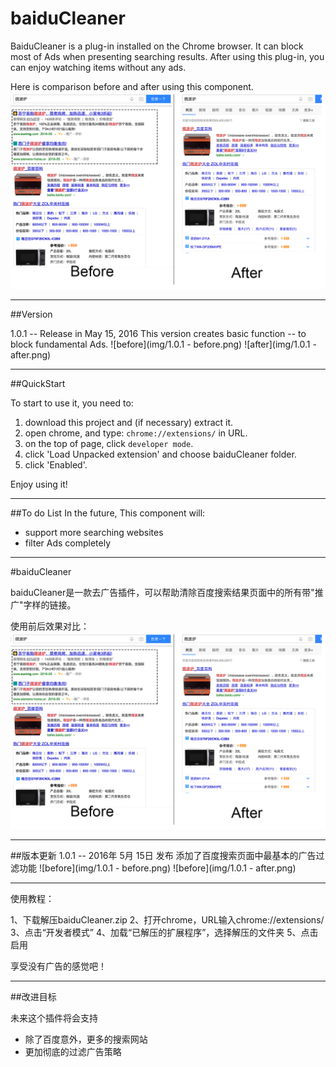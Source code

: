 # baiduCleaner

BaiduCleaner is a plug-in installed on the Chrome browser. It can block most of Ads when presenting searching results. After using this plug-in, you can enjoy watching items without any ads.

Here is comparison before and after using this component.
![comparison](img/comparison.png)

---

##Version

1.0.1 -- Release in May 15, 2016
This version creates basic function -- to block fundamental Ads.
![before](img/1.0.1 - before.png)
![after](img/1.0.1 - after.png)

---

##QuickStart

To start to use it, you need to:

1. download this project and (if necessary) extract it.
2. open chrome, and type: `chrome://extensions/` in URL.
3. on the top of page, click `developer mode`.
4. click 'Load Unpacked extension' and choose baiduCleaner folder.
5. click 'Enabled'.

Enjoy using it!

---

##To do List
In the future, This component will:
* support more searching websites
* filter Ads completely

---

#baiduCleaner

baiduCleaner是一款去广告插件，可以帮助清除百度搜索结果页面中的所有带"推广"字样的链接。

使用前后效果对比：
![comparison](img/comparison.png)

---

##版本更新
1.0.1 -- 2016年 5月 15日 发布
添加了百度搜索页面中最基本的广告过滤功能
![before](img/1.0.1 - before.png)
![before](img/1.0.1 - after.png)


---
使用教程：

1、下载解压baiduCleaner.zip
2、打开chrome，URL输入chrome://extensions/
3、点击“开发者模式”
4、加载“已解压的扩展程序”，选择解压的文件夹
5、点击启用

享受没有广告的感觉吧！

---

##改进目标

未来这个插件将会支持
* 除了百度意外，更多的搜索网站
* 更加彻底的过滤广告策略
